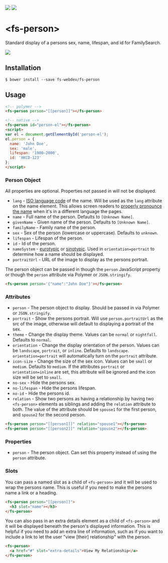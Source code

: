 <a href="https://codeclimate.com/repos/5a68a8d1fa63a2027d000069/maintainability"><img src="https://api.codeclimate.com/v1/badges/cddae7b40277d8a357ac/maintainability" /></a>
<a href="https://codeclimate.com/repos/5a68a8d1fa63a2027d000069/test_coverage"><img src="https://api.codeclimate.com/v1/badges/cddae7b40277d8a357ac/test_coverage" /></a>

# \<fs-person\>

Standard display of a persons sex, name, lifespan, and id for FamilySearch.

![](/../screenshots/person.png?raw=true)

## Installation

```
$ bower install --save fs-webdev/fs-person
```

## Usage

```html
<!-- polymer -->
<fs-person person="[[person]]"></fs-person>

<!-- native -->
<fs-person id="person-el"></fs-person>
<script>
var el = document.getElementById('person-el');
el.person = {
  name: 'John Doe',
  sex: 'male',
  lifespan: '1900–2000',
  id: 'XKCD-123'
};
</script>
```

### Person Object

All properties are optional. Properties not passed in will not be displayed.

* `lang` - [ISO language code](https://www.w3schools.com/tags/ref_language_codes.asp) of the name. Will be used as the `lang` attribute on the name element. This allows screen readers to [properly pronounce the name](https://www.paciellogroup.com/blog/2016/06/using-the-html-lang-attribute/) when it's in a different language the pages.
* `name` - Full name of the person. Defaults to `[Unknown Name]`.
* `givenName` - Given name of the person. Defaults to `[Unknown Name]`.
* `familyName` - Family name of the person.
* `sex` - Sex of the person (lowercase or uppercase). Defaults to `unknown`.
* `lifespan` - Lifespan of the person.
* `id` - Id of the person.
* `nameSystem` -  [eurotypic](http://bdespain.org/S&L/angs/glos/ngs-euro.htm) or [sinotypic](http://bdespain.org/S&L/angs/glos/ngs-sino.htm). Used in `orientation=portrait` to determine how a name should be displayed.
* `portraitUrl` - URL of the image to display as the persons portrait.

The person object can be passed in though the `person` JavaScript property or though the `person` attribute via Polymer or `JSON.stringify`.

```html
<fs-person person='{"name":"John Doe"}'></fs-person>
```

### Attributes

* `person` - The person object to display. Should be passed in via Polymer or `JSON.stringify`.
* `portrait` - Show the persons portrait. Will use `person.portraitUrl` as the src of the image, otherwise will default to displaying a portrait of the sex.
* `theme` - Change the display theme. Values can be `normal` or `nightfall`. Defaults to `normal`.
* `orientation` - Change the display orientation of the person. Values can be `landscape`, `portrait`, or `inline`. Defaults to `landscape`. `orientation=portrait` will automatically turn on the `portrait` attribute.
* `icon-size` - Change the size of the sex icon. Values can be `small` or `medium`. Defaults to `medium`. If the attributes `portrait` or `orientation=inline` are set, this attribute will be ignored and the icon size will be set to `small`.
* `no-sex` - Hide the persons sex.
* `no-lifespan` - Hide the persons lifespan.
* `no-id` - Hide the persons id.
* `relation` - Show two persons as having a relationship by having two `<fs-person>` elements as siblings and adding the `relation` attribute to both. The value of the attribute should be `spouse1` for the first person, and `spouse2` for the second person.

```html
<fs-person person="[[person1]]" relation="spouse1"></fs-person>
<fs-person person="[[person2]]" relation="spouse2"></fs-person>
```

### Properties

* `person` - The person object. Can set this property instead of using the `person` attribute.

### Slots

You can pass a named slot as a child of `<fs-person>` and it will be used to wrap the persons name. This is useful if you need to make the persons name a link or a heading.

```html
<fs-person person="[[person]]">
  <h3 slot="name"></h3>
</fs-person>
```

You can also pass in an extra details element as a child of `<fs-person>` and it will be displayed beneath the person's displayed information. This is helpful if you need to add an extra line of information, such as if you want to include a link to let the user "view [their] relationship" with the person.

```html
<fs-person>
  <a href="#" slot="extra-details">View My Relationship</a>
</fs-person>
```
